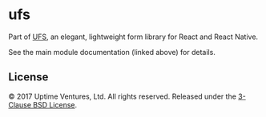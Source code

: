 # ufs

Part of [UFS](https://github.com/uptimeventures/ufs), an elegant, lightweight form library for React and React Native.

See the main module documentation (linked above) for details.

## License

&copy; 2017 Uptime Ventures, Ltd. All rights reserved. Released under the
[3-Clause BSD License](LICENSE.md).
